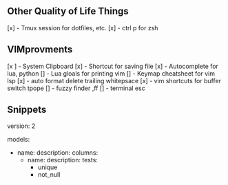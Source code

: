 ## Other Quality of Life Things
[x] - Tmux session for dotfiles, etc.
[x] -  ctrl p for zsh


## VIMprovments
[x ] - System Clipboard
[x] - Shortcut for saving file
[x] - Autocomplete for lua, python
[] - Lua gloals for printing vim
[] - Keymap cheatsheet for vim lsp
[x] - auto format delete trailing whitepsace
[x] - vim shortcuts for buffer switch tpope
[] - fuzzy finder ,ff
[] - terminal esc

## Snippets
version: 2

models:
  - name:
    description:
    columns:
      - name:
        description:
        tests:
          - unique
          - not_null


